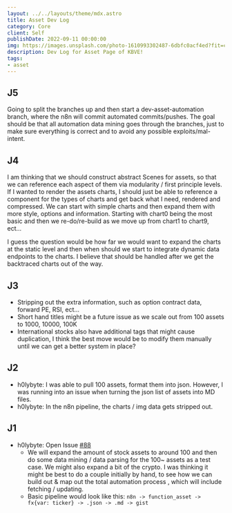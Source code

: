```yaml
---
layout: ../../layouts/theme/mdx.astro
title: Asset Dev Log
category: Core
client: Self
publishDate: 2022-09-11 00:00:00
img: https://images.unsplash.com/photo-1610993302487-6dbfc0acf4ed?fit=crop&w=1400&h=700&q=75
description: Dev Log for Asset Page of KBVE!
tags:
- asset
---
```


## J5

Going to split the branches up and then start a dev-asset-automation branch, where the n8n will commit automated commits/pushes.
The goal should be that all automation data mining goes through the branches, just to make sure everything is correct and to avoid any possible exploits/mal-intent.

## J4

I am thinking that we should construct abstract Scenes for assets, so that we can reference each aspect of them via modularity / first principle levels. If I wanted to render the assets charts, I should just be able to reference a component for the types of charts and get back what I need, rendered and compressed. We can start with simple charts and then expand them with more style, options and information. Starting with chart0 being the most basic and then we re-do/re-build as we move up from chart1 to chart9, ect...

I guess the question would be how far we would want to expand the charts at the static level and then when should we start to integrate dynamic data endpoints to the charts. I believe that should be handled after we get the backtraced charts out of the way.

## J3

- Stripping out the extra information, such as option contract data, forward PE, RSI, ect...
- Short hand titles might be a future issue as we scale out from 100 assets to 1000, 10000, 100K
- International stocks also have additional tags that might cause duplication, I think the best move would be to modify them manually until we can get a better system in place?

## J2

- h0lybyte: I was able to pull 100 assets, format them into json. However, I was running into an issue when turning the json list of assets into MD files.
- h0lybyte: In the n8n pipeline, the charts / img data gets stripped out.

## J1

- h0lybyte: Open Issue [#88](https://github.com/KBVE/kbve.com/issues/88)
  - We will expand the amount of stock assets to around 100 and then do some data mining / data parsing for the 100~ assets as a test case. We might also expand a bit of the crypto. I was thinking it might be best to do a couple initially by hand, to see how we can build out & map out the total automation process , which will include fetching / updating.
  - Basic pipeline would look like this: `n8n -> function_asset -> fx{var: ticker} -> .json -> .md -> gist`
